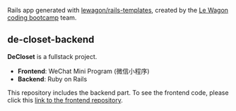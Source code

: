 Rails app generated with [lewagon/rails-templates](https://github.com/lewagon/rails-templates), created by the [Le Wagon coding bootcamp](https://www.lewagon.com) team.


## de-closet-backend

**DeCloset** is a fullstack project.

- **Frontend**: WeChat Mini Program (微信小程序)
- **Backend**: Ruby on Rails

This repository includes the backend part. To see the frontend code, please click this [link to the frontend repository](https://github.com/ArrowShaw/de-closet-mp).
